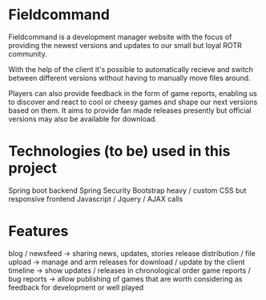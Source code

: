 # Fieldcommand

Fieldcommand is a development manager website with the focus of providing the newest versions and updates to our small but loyal ROTR community.

With the help of the client it's possible to automatically recieve and switch between different versions without having to manually move files around.

Players can also provide feedback in the form of game reports, enabling us to discover and react to cool or cheesy games and shape our next versions based on them. It aims to provide fan made releases presently but official versions may also be available for download.

# Technologies (to be) used in this project

Spring boot backend 
Spring Security
Bootstrap heavy / custom CSS but responsive frontend
Javascript / Jquery / AJAX calls

# Features

blog / newsfeed -> sharing news, updates, stories
release distribution / file upload -> manage and arm releases for download / update by the client
timeline -> show updates / releases in chronological order
game reports / bug reports -> allow publishing of games that are worth considering as feedback for development or well played